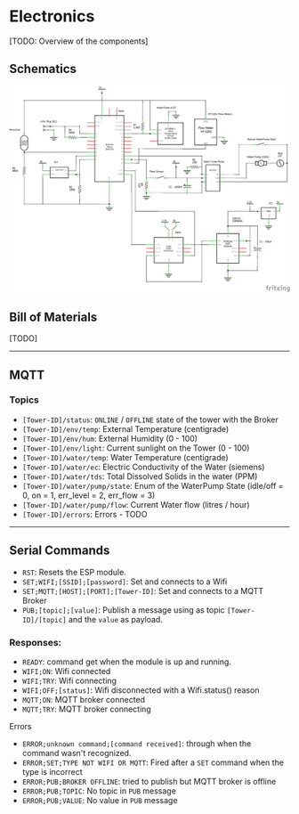 # Electronics

[TODO: Overview of the components]

## Schematics
![hydroponics_schem](hydroponics_schem.png)

## Bill of Materials

[TODO]

---

## MQTT

### Topics

* `[Tower-ID]/status`: `ONLINE` / `OFFLINE` state of the tower with the Broker
* `[Tower-ID]/env/temp`: External Temperature (centigrade)
* `[Tower-ID]/env/hum`: External Humidity (0 - 100)
* `[Tower-ID]/env/light`: Current sunlight on the Tower (0 - 100)
* `[Tower-ID]/water/temp`: Water Temperature (centigrade)
* `[Tower-ID]/water/ec`: Electric Conductivity of the Water (siemens)
* `[Tower-ID]/water/tds`: Total Dissolved Solids in the water (PPM) 
* `[Tower-ID]/water/pump/state`: Enum of the WaterPump State (idle/off = 0, on = 1, err_level = 2, err_flow = 3)
* `[Tower-ID]/water/pump/flow`: Current Water flow (litres / hour)
* `[Tower-ID]/errors`: Errors - TODO

---

## Serial Commands

* `RST`: Resets the ESP module.
* `SET;WIFI;[SSID];[password]`: Set and connects to a Wifi
* `SET;MQTT;[HOST];[PORT];[Tower-ID]`: Set and connects to a MQTT Broker
* `PUB;[topic];[value]`: Publish a message using as topic `[Tower-ID]/[topic]` and the `value` as payload.

### Responses:

* `READY`: command get when the module is up and running.
* `WIFI;ON`: Wifi connected
* `WIFI;TRY`: Wifi connecting
* `WIFI;OFF;[status]`: Wifi disconnected with a Wifi.status() reason
* `MQTT;ON`: MQTT broker connected
* `MQTT;TRY`: MQTT broker connecting

Errors
* `ERROR;unknown command;[command received]`: through when the command wasn't recognized.
* `ERROR;SET;TYPE NOT WIFI OR MQTT`: Fired after a `SET` command when the type is incorrect
* `ERROR;PUB;BROKER OFFLINE`: tried to publish but MQTT broker is offline
* `ERROR;PUB;TOPIC`: No topic in `PUB` message
* `ERROR;PUB;VALUE`: No value in `PUB` message

